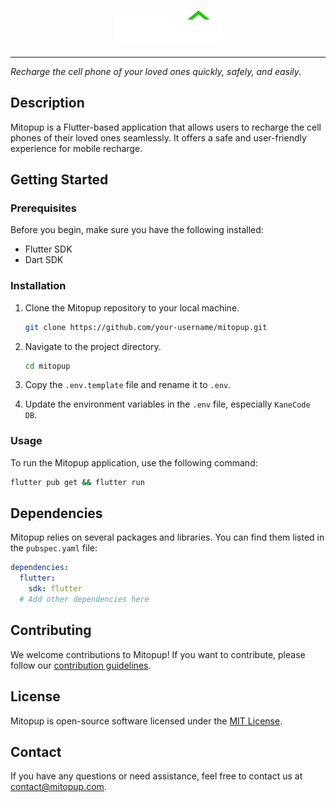 <h1 align="center">
   <img src="https://github.com/AcirDeveloper/mitopup/blob/main/assets/images/png/logo.png" alt="Mitopup Logo">
</h1>

---
_Recharge the cell phone of your loved ones quickly, safely, and easily._

## Description

Mitopup is a Flutter-based application that allows users to recharge the cell phones of their loved ones seamlessly. It offers a safe and user-friendly experience for mobile recharge.

## Getting Started

### Prerequisites

Before you begin, make sure you have the following installed:

- Flutter SDK
- Dart SDK

### Installation

1. Clone the Mitopup repository to your local machine.

   ```bash
   git clone https://github.com/your-username/mitopup.git
   ```

2. Navigate to the project directory.

   ```bash
   cd mitopup
   ```

3. Copy the `.env.template` file and rename it to `.env`.

4. Update the environment variables in the `.env` file, especially `KaneCode DB`.

### Usage

To run the Mitopup application, use the following command:

```bash
flutter pub get && flutter run
```

## Dependencies

Mitopup relies on several packages and libraries. You can find them listed in the `pubspec.yaml` file:

```yaml
dependencies:
  flutter:
    sdk: flutter
  # Add other dependencies here
```

## Contributing

We welcome contributions to Mitopup! If you want to contribute, please follow
our [contribution guidelines](CONTRIBUTING.md).

## License

Mitopup is open-source software licensed under the [MIT License](LICENSE).

## Contact

If you have any questions or need assistance, feel free to contact us
at [contact@mitopup.com](mailto:contact@mitopup.com).